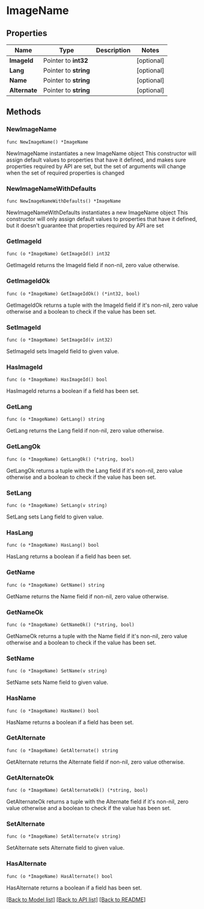 # ImageName

## Properties

Name | Type | Description | Notes
------------ | ------------- | ------------- | -------------
**ImageId** | Pointer to **int32** |  | [optional] 
**Lang** | Pointer to **string** |  | [optional] 
**Name** | Pointer to **string** |  | [optional] 
**Alternate** | Pointer to **string** |  | [optional] 

## Methods

### NewImageName

`func NewImageName() *ImageName`

NewImageName instantiates a new ImageName object
This constructor will assign default values to properties that have it defined,
and makes sure properties required by API are set, but the set of arguments
will change when the set of required properties is changed

### NewImageNameWithDefaults

`func NewImageNameWithDefaults() *ImageName`

NewImageNameWithDefaults instantiates a new ImageName object
This constructor will only assign default values to properties that have it defined,
but it doesn't guarantee that properties required by API are set

### GetImageId

`func (o *ImageName) GetImageId() int32`

GetImageId returns the ImageId field if non-nil, zero value otherwise.

### GetImageIdOk

`func (o *ImageName) GetImageIdOk() (*int32, bool)`

GetImageIdOk returns a tuple with the ImageId field if it's non-nil, zero value otherwise
and a boolean to check if the value has been set.

### SetImageId

`func (o *ImageName) SetImageId(v int32)`

SetImageId sets ImageId field to given value.

### HasImageId

`func (o *ImageName) HasImageId() bool`

HasImageId returns a boolean if a field has been set.

### GetLang

`func (o *ImageName) GetLang() string`

GetLang returns the Lang field if non-nil, zero value otherwise.

### GetLangOk

`func (o *ImageName) GetLangOk() (*string, bool)`

GetLangOk returns a tuple with the Lang field if it's non-nil, zero value otherwise
and a boolean to check if the value has been set.

### SetLang

`func (o *ImageName) SetLang(v string)`

SetLang sets Lang field to given value.

### HasLang

`func (o *ImageName) HasLang() bool`

HasLang returns a boolean if a field has been set.

### GetName

`func (o *ImageName) GetName() string`

GetName returns the Name field if non-nil, zero value otherwise.

### GetNameOk

`func (o *ImageName) GetNameOk() (*string, bool)`

GetNameOk returns a tuple with the Name field if it's non-nil, zero value otherwise
and a boolean to check if the value has been set.

### SetName

`func (o *ImageName) SetName(v string)`

SetName sets Name field to given value.

### HasName

`func (o *ImageName) HasName() bool`

HasName returns a boolean if a field has been set.

### GetAlternate

`func (o *ImageName) GetAlternate() string`

GetAlternate returns the Alternate field if non-nil, zero value otherwise.

### GetAlternateOk

`func (o *ImageName) GetAlternateOk() (*string, bool)`

GetAlternateOk returns a tuple with the Alternate field if it's non-nil, zero value otherwise
and a boolean to check if the value has been set.

### SetAlternate

`func (o *ImageName) SetAlternate(v string)`

SetAlternate sets Alternate field to given value.

### HasAlternate

`func (o *ImageName) HasAlternate() bool`

HasAlternate returns a boolean if a field has been set.


[[Back to Model list]](../README.md#documentation-for-models) [[Back to API list]](../README.md#documentation-for-api-endpoints) [[Back to README]](../README.md)


